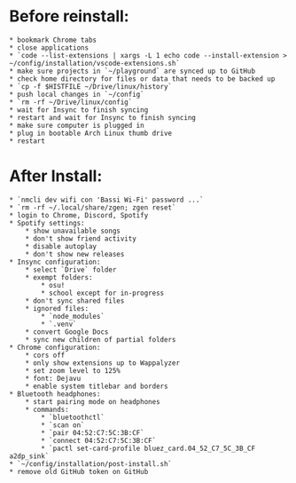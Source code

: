# Before reinstall:
	* bookmark Chrome tabs
	* close applications
	* `code --list-extensions | xargs -L 1 echo code --install-extension > ~/config/installation/vscode-extensions.sh`
	* make sure projects in `~/playground` are synced up to GitHub
	* check home directory for files or data that needs to be backed up
	* `cp -f $HISTFILE ~/Drive/linux/history`
	* push local changes in `~/config`
	* `rm -rf ~/Drive/linux/config`
	* wait for Insync to finish syncing
	* restart and wait for Insync to finish syncing
	* make sure computer is plugged in
	* plug in bootable Arch Linux thumb drive
	* restart

# After Install:
	* `nmcli dev wifi con 'Bassi Wi-Fi' password ...`
	* `rm -rf ~/.local/share/zgen; zgen reset`
	* login to Chrome, Discord, Spotify
	* Spotify settings:
		* show unavailable songs
		* don't show friend activity
		* disable autoplay
		* don't show new releases
	* Insync configuration:
		* select `Drive` folder
		* exempt folders:
			* osu!
			* school except for in-progress
		* don't sync shared files
		* ignored files:
			* `node_modules`
			* `.venv`
		* convert Google Docs
		* sync new children of partial folders
	* Chrome configuration:
		* cors off
		* only show extensions up to Wappalyzer
		* set zoom level to 125%
		* font: Dejavu
		* enable system titlebar and borders
	* Bluetooth headphones:
		* start pairing mode on headphones
		* commands:
			* `bluetoothctl`
			* `scan on`
			* `pair 04:52:C7:5C:3B:CF`
			* `connect 04:52:C7:5C:3B:CF`
			* `pactl set-card-profile bluez_card.04_52_C7_5C_3B_CF a2dp_sink`
	* `~/config/installation/post-install.sh`
	* remove old GitHub token on GitHub
